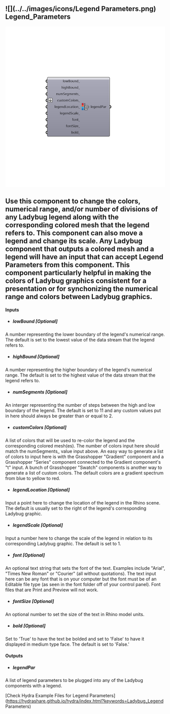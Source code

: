 ## ![](../../images/icons/Legend Parameters.png) Legend_Parameters

![](../../images/components/Legend_Parameters.png)

Use this component to change the colors, numerical range, and/or number of divisions of any Ladybug legend along with the corresponding colored mesh that the legend refers to.
 This component can also move a legend and change its scale.
 Any Ladybug component that outputs a colored mesh and a legend will have an input that can accept Legend Parameters from this component.
 This component particularly helpful in making the colors of Ladybug graphics consistent for a presentation or for synchonizing the numerical range and colors between Ladybug graphics.
 -
 

#### Inputs
* ##### lowBound [Optional]
A number representing the lower boundary of the legend's numerical range.  The default is set to the lowest value of the data stream that the legend refers to.
* ##### highBound [Optional]
A number representing the higher boundary of the legend's numerical range. The default is set to the highest value of the data stream that the legend refers to.
* ##### numSegments [Optional]
An interger representing the number of steps between the high and low boundary of the legend.  The default is set to 11 and any custom values put in here should always be greater than or equal to 2.
* ##### customColors [Optional]
A list of colors that will be used to re-color the legend and the corresponding colored mesh(es).  The number of colors input here should match the numSegments_ value input above.  An easy way to generate a list of colors to input here is with the Grasshopper "Gradient" component and a Grasshopper "Series" component connected to the Gradient component's "t" input.  A bunch of Grasshopper "Swatch" components is another way to generate a list of custom colors.  The default colors are a gradient spectrum from blue to yellow to red.
* ##### legendLocation [Optional]
Input a point here to change the location of the legend in the Rhino scene.  The default is usually set to the right of the legend's corresponding Ladybug graphic.
* ##### legendScale [Optional]
Input a number here to change the scale of the legend in relation to its corresponding Ladybug graphic.  The default is set to 1.
* ##### font [Optional]
An optional text string that sets the font of the text. Examples include "Arial", "Times New Roman" or "Courier" (all without quotations).  The text input here can be any font that is on your computer but the font must be of an Editable file type (as seen in the font folder off of your control panel).  Font files that are Print and Preview will not work.
* ##### fontSize [Optional]
An optional number to set the size of the text in Rhino model units.
* ##### bold [Optional]
Set to 'True' to have the text be bolded and set to 'False' to have it displayed in medium type face.  The default is set to 'False.'

#### Outputs
* ##### legendPar
A list of legend parameters to be plugged into any of the Ladybug components with a legend.


[Check Hydra Example Files for Legend Parameters](https://hydrashare.github.io/hydra/index.html?keywords=Ladybug_Legend Parameters)